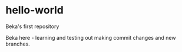 # hello-world
Beka's first repository

Beka here - learning and testing out making commit changes and new branches.
